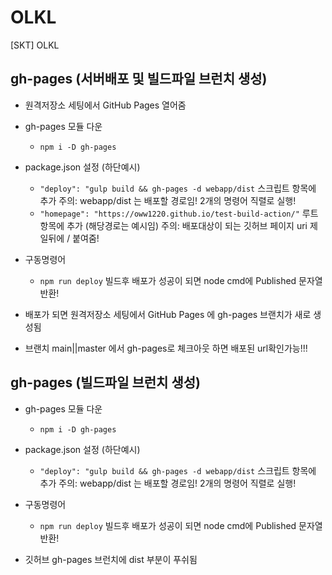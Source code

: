 # OLKL
[SKT] OLKL



## gh-pages (서버배포 및 빌드파일 브런치 생성)
- 원격저장소 세팅에서 GitHub Pages 열어줌

- gh-pages 모듈 다운
    - `npm i -D gh-pages`

- package.json 설정 (하단예시)
    - `"deploy": "gulp build && gh-pages -d webapp/dist` 스크립트 항목에 추가
    주의: webapp/dist 는 배포할 경로임! 2개의 명령어 직렬로 실행!
    - `"homepage": "https://oww1220.github.io/test-build-action/"` 루트항목에 추가 (해당경로는 예시임)
    주의: 배포대상이 되는 깃허브 페이지 uri 제일뒤에 / 붙여줌!

- 구동명령어 
    - `npm run deploy`
    빌드후 배포가 성공이 되면 node cmd에 Published 문자열 반환!

- 배포가 되면 원격저장소 세팅에서 GitHub Pages 에 gh-pages 브랜치가 새로 생성됨
- 브랜치 main||master 에서 gh-pages로 체크아웃 하면 배포된 url확인가능!!!


## gh-pages (빌드파일 브런치 생성)

- gh-pages 모듈 다운
    - `npm i -D gh-pages`

- package.json 설정 (하단예시)
    - `"deploy": "gulp build && gh-pages -d webapp/dist` 스크립트 항목에 추가
    주의: webapp/dist 는 배포할 경로임! 2개의 명령어 직렬로 실행!

- 구동명령어 
    - `npm run deploy`
    빌드후 배포가 성공이 되면 node cmd에 Published 문자열 반환!

- 깃허브 gh-pages 브런치에 dist 부분이 푸쉬됨

